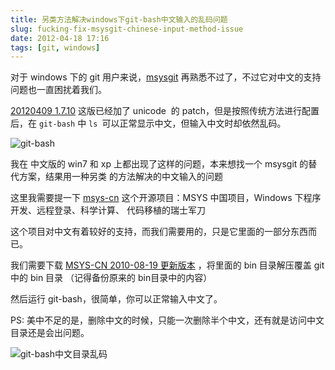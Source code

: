 ```yaml
---
title: 另类方法解决windows下git-bash中文输入的乱码问题
slug: fucking-fix-msysgit-chinese-input-method-issue
date: 2012-04-18 17:16
tags: [git, windows]
---
```


对于 windows 下的 git 用户来说，[msysgit] 再熟悉不过了，不过它对中文的支持问题也一直困扰着我们。

[20120409 1.7.10][1] 这版已经加了 unicode  的 patch，但是按照传统方法进行配置后，在 `git-bash` 
中 `ls `可以正常显示中文，但输入中文时却依然乱码。

![git-bash](http://pic.yupoo.com/greatghoul_v/BTSP5iDb/Ym61n.png)

我在 中文版的 win7 和 xp 上都出现了这样的问题，本来想找一个 msysgit 的替代方案，结果用一种另类
的方法解决的中文输入的问题

这里我需要提一下 [msys-cn] 这个开源项目：MSYS 中国项目，Windows 下程序开发、远程登录、科学计算、
代码移植的瑞士军刀

这个项目对中文有着较好的支持，而我们需要用的，只是它里面的一部分东西而已。

我们需要下载 [MSYS-CN 2010-08-19 更新版本][2] ，将里面的 bin 目录解压覆盖 git 中的 bin 目录
（记得备份原来的 bin目录中的内容）

然后运行 git-bash，很简单，你可以正常输入中文了。

PS: 美中不足的是，删除中文的时候，只能一次删除半个中文，还有就是访问中文目录还是会出问题。

![git-bash中文目录乱码](http://pic.yupoo.com/greatghoul_v/BTSSKUfE/12IaTv.png)

[1]: http://code.google.com/p/msysgit/downloads/detail?name=Git-1.7.10-preview20120409.exe&amp;can=2&amp;q=full+installer+official+git
[2]: http://code.google.com/p/msys-cn/downloads/detail?name=MSYS-Update.7z&amp;can=2&amp;q=
[msys-cn]: http://code.google.com/p/msys-cn/
[msysgit]: http://code.google.com/p/msysgit/
